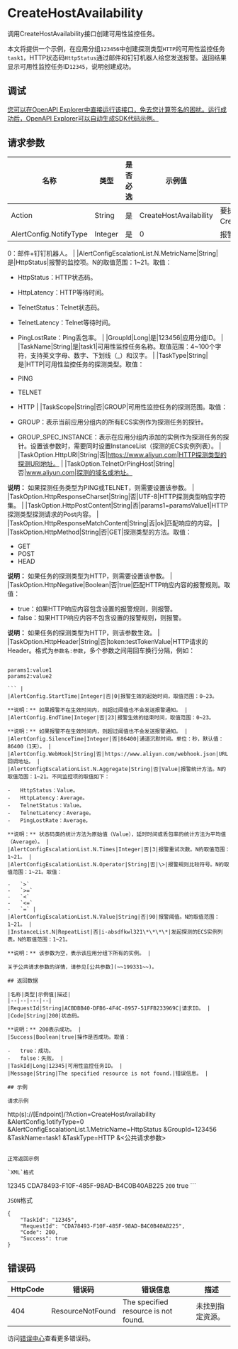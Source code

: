 # CreateHostAvailability

调用CreateHostAvailability接口创建可用性监控任务。

本文将提供一个示例，在应用分组`123456`中创建探测类型`HTTP`的可用性监控任务`task1`，HTTP状态码`HttpStatus`通过邮件和钉钉机器人给您发送报警。返回结果显示可用性监控任务ID`12345`，说明创建成功。

## 调试

[您可以在OpenAPI Explorer中直接运行该接口，免去您计算签名的困扰。运行成功后，OpenAPI Explorer可以自动生成SDK代码示例。](https://api.aliyun.com/#product=Cms&api=CreateHostAvailability&type=RPC&version=2019-01-01)

## 请求参数

|名称|类型|是否必选|示例值|描述|
|--|--|----|---|--|
|Action|String|是|CreateHostAvailability|要执行的操作，取值：CreateHostAvailability。 |
|AlertConfig.NotifyType|Integer|是|0|报警通知类型。取值：

 
 0：邮件+钉钉机器人。 |
|AlertConfigEscalationList.N.MetricName|String|是|HttpStatus|报警的监控项。N的取值范围：1~21。取值：

 -   HttpStatus：HTTP状态码。
-   HttpLatency：HTTP等待时间。
-   TelnetStatus：Telnet状态码。
-   TelnetLatency：Telnet等待时间。
-   PingLostRate：Ping丢包率。 |
|GroupId|Long|是|123456|应用分组ID。 |
|TaskName|String|是|task1|可用性监控任务名称。取值范围：4~100个字符，支持英文字母、数字、下划线（\_）和汉字。 |
|TaskType|String|是|HTTP|可用性监控任务的探测类型。取值：

 -   PING
-   TELNET
-   HTTP |
|TaskScope|String|否|GROUP|可用性监控任务的探测范围。取值：

 -   GROUP：表示当前应用分组内的所有ECS实例作为探测任务的探针。
-   GROUP\_SPEC\_INSTANCE：表示在应用分组内添加的实例作为探测任务的探针。设置该参数时，需要同时设置InstanceList（探测的ECS实例列表）。 |
|TaskOption.HttpURI|String|否|https://www.aliyun.com|HTTP探测类型的探测URI地址。 |
|TaskOption.TelnetOrPingHost|String|否|www.aliyun.com|探测的域名或地址。

 **说明：** 如果探测任务类型为PING或TELNET，则需要设置该参数。 |
|TaskOption.HttpResponseCharset|String|否|UTF-8|HTTP探测类型响应字符集。 |
|TaskOption.HttpPostContent|String|否|params1=paramsValue1|HTTP探测类型探测请求的Post内容。 |
|TaskOption.HttpResponseMatchContent|String|否|ok|匹配响应的内容。 |
|TaskOption.HttpMethod|String|否|GET|探测类型的方法。取值：

 -   GET
-   POST
-   HEAD

 **说明：** 如果任务的探测类型为HTTP，则需要设置该参数。 |
|TaskOption.HttpNegative|Boolean|否|true|匹配HTTP响应内容的报警规则。取值：

 -   true：如果HTTP响应内容包含设置的报警规则，则报警。
-   false：如果HTTP响应内容不包含设置的报警规则，则报警。

 **说明：** 如果任务的探测类型为HTTP，则该参数生效。 |
|TaskOption.HttpHeader|String|否|token:testTokenValue|HTTP请求的Header。格式为`参数名:参数`，多个参数之间用回车换行分隔，例如：

 ```

params1:value1
params2:value2

``` |
|AlertConfig.StartTime|Integer|否|0|报警生效的起始时间，取值范围：0~23。

 **说明：** 如果报警不在生效时间内，则超过阈值也不会发送报警通知。 |
|AlertConfig.EndTime|Integer|否|23|报警生效的结束时间，取值范围：0~23。

 **说明：** 如果报警不在生效时间内，则超过阈值也不会发送报警通知。 |
|AlertConfig.SilenceTime|Integer|否|86400|通道沉默时间。单位：秒，默认值：86400（1天）。 |
|AlertConfig.WebHook|String|否|https://www.aliyun.com/webhook.json|URL回调地址。 |
|AlertConfigEscalationList.N.Aggregate|String|否|Value|报警统计方法。N的取值范围：1~21。不同监控项的取值如下：

 -   HttpStatus：Value。
-   HttpLatency：Average。
-   TelnetStatus：Value。
-   TelnetLatency：Average。
-   PingLostRate：Average。

 **说明：** 状态码类的统计方法为原始值（Value），延时时间或丢包率的统计方法为平均值（Average）。 |
|AlertConfigEscalationList.N.Times|Integer|否|3|报警重试次数。N的取值范围：1~21。 |
|AlertConfigEscalationList.N.Operator|String|否|\>|报警规则比较符号。N的取值范围：1~21。取值：

 -   `>`
-   `>=`
-   `<`
-   `<=`
-   `=` |
|AlertConfigEscalationList.N.Value|String|否|90|报警阈值。N的取值范围：1~21。 |
|InstanceList.N|RepeatList|否|i-absdfkwl321\*\*\*\*|发起探测的ECS实例列表。N的取值范围：1~21。

 **说明：** 该参数为空，表示该应用分组下所有的实例。 |

关于公共请求参数的详情，请参见[公共参数](~~199331~~)。

## 返回数据

|名称|类型|示例值|描述|
|--|--|---|--|
|RequestId|String|ACBDBB40-DFB6-4F4C-8957-51FFB233969C|请求ID。 |
|Code|String|200|状态码。

 **说明：** 200表示成功。 |
|Success|Boolean|true|操作是否成功。取值：

 -   true：成功。
-   false：失败。 |
|TaskId|Long|12345|可用性监控任务ID。 |
|Message|String|The specified resource is not found.|错误信息。 |

## 示例

请求示例

```
http(s)://[Endpoint]/?Action=CreateHostAvailability
&AlertConfig.1otifyType=0
&AlertConfigEscalationList.1.MetricName=HttpStatus
&GroupId=123456
&TaskName=task1
&TaskType=HTTP
&<公共请求参数>
```

正常返回示例

`XML`格式

```
<CreateHostAvailabilityResponse>
	  <TaskId>12345</TaskId>
	  <RequestId>CDA78493-F10F-485F-98AD-B4C0B40AB225</RequestId>
	  <Code>200</Code>
	  <Success>true</Success>
</CreateHostAvailabilityResponse>
```

`JSON`格式

```
{
	"TaskId": "12345",
	"RequestId": "CDA78493-F10F-485F-98AD-B4C0B40AB225",
	"Code": 200,
	"Success": true
}
```

## 错误码

|HttpCode|错误码|错误信息|描述|
|--------|---|----|--|
|404|ResourceNotFound|The specified resource is not found.|未找到指定资源。|

访问[错误中心](https://error-center.alibabacloud.com/status/product/Cms)查看更多错误码。

